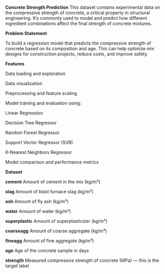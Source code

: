 **Concrete Strength Prediction**
This dataset contains experimental data on the compressive strength of concrete, a critical property in structural engineering. It’s commonly used to model and predict how different ingredient combinations affect the final strength of concrete mixtures.

**Problem Statement**

To build a regression model that predicts the compressive strength of concrete based on its composition and age. This can help optimize mix designs for construction projects, reduce costs, and improve safety.

**Features**

Data loading and exploration

Data visualization

Preprocessing and feature scaling

Model training and evaluation using:

Linear Regression

Decision Tree Regressor

Random Forest Regressor

Support Vector Regressor (SVR)

K-Nearest Neighbors Regressor

Model comparison and performance metrics

**Dataset**

**cement**	Amount of cement in the mix (kg/m³)

**slag**	Amount of blast furnace slag (kg/m³)

**ash**	Amount of fly ash (kg/m³)

**water**	Amount of water (kg/m³)

**superplastic**	Amount of superplasticizer (kg/m³)

**coarseagg**	Amount of coarse aggregate (kg/m³)

**fineagg**	Amount of fine aggregate (kg/m³)

**age**	Age of the concrete sample in days

**strength**	Measured compressive strength of concrete (MPa) — this is the target label
